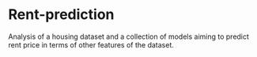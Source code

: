 # Rent-prediction
Analysis of a housing dataset and a collection of models aiming to predict rent price in terms of other features of the dataset. 
